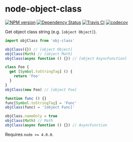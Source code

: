 # node-object-class

[![NPM version][npm-image]][npm-url] [![Dependency Status][daviddm-image]][daviddm-url] [![Travis CI][travis-image]][travis-url] [![codecov][codecov-image]](codecov-url)

Get object class string (e.g. `[object Object]`).

```js
import objClass from 'obj-class'

objClass({}) // [object Object]
objClass(Math) // [object Math]
objClass(async function () {}) // [object AsyncFunction]

class Foo {
  get [Symbol.toStringTag] () {
    return 'Foo'
  }
}
objClass(new Foo) // [object Foo]

function func () {}
func[Symbol.toStringTag] = 'Func'
objClass(func) = '[object Func]'

objClass.nameOnly = true
objClass(Math) // Math
objClass(async function () {}) // AsyncFunction
```

Requires `node >= 4.0.0`.

[npm-url]: https://npmjs.org/package/node-object-class
[npm-image]: http://img.shields.io/npm/v/node-object-class.svg?style=flat-square
[daviddm-url]: https://david-dm.org/chrisyip/node-object-class
[daviddm-image]: http://img.shields.io/david/chrisyip/node-object-class.svg?style=flat-square
[travis-url]: https://travis-ci.org/chrisyip/node-object-class
[travis-image]: http://img.shields.io/travis/chrisyip/node-object-class.svg?style=flat-square
[codecov-url]: https://codecov.io/gh/chrisyip/node-object-class
[codecov-image]: https://img.shields.io/codecov/c/github/chrisyip/node-object-class.svg?style=flat-square